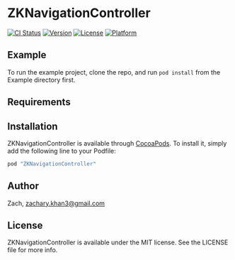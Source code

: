 # ZKNavigationController

[![CI Status](http://img.shields.io/travis/Zach/ZKNavigationController.svg?style=flat)](https://travis-ci.org/Zach/ZKNavigationController)
[![Version](https://img.shields.io/cocoapods/v/ZKNavigationController.svg?style=flat)](http://cocoapods.org/pods/ZKNavigationController)
[![License](https://img.shields.io/cocoapods/l/ZKNavigationController.svg?style=flat)](http://cocoapods.org/pods/ZKNavigationController)
[![Platform](https://img.shields.io/cocoapods/p/ZKNavigationController.svg?style=flat)](http://cocoapods.org/pods/ZKNavigationController)

## Example

To run the example project, clone the repo, and run `pod install` from the Example directory first.

## Requirements

## Installation

ZKNavigationController is available through [CocoaPods](http://cocoapods.org). To install
it, simply add the following line to your Podfile:

```ruby
pod "ZKNavigationController"
```

## Author

Zach, zachary.khan3@gmail.com

## License

ZKNavigationController is available under the MIT license. See the LICENSE file for more info.
